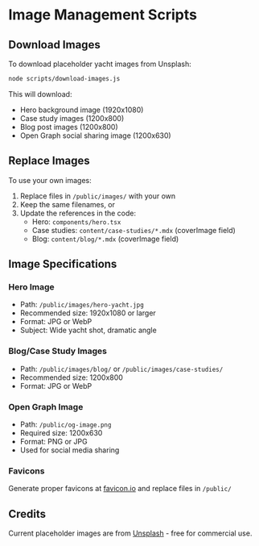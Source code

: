 # Image Management Scripts

## Download Images

To download placeholder yacht images from Unsplash:

```bash
node scripts/download-images.js
```

This will download:
- Hero background image (1920x1080)
- Case study images (1200x800)
- Blog post images (1200x800)
- Open Graph social sharing image (1200x630)

## Replace Images

To use your own images:

1. Replace files in `/public/images/` with your own
2. Keep the same filenames, or
3. Update the references in the code:
   - Hero: `components/hero.tsx`
   - Case studies: `content/case-studies/*.mdx` (coverImage field)
   - Blog: `content/blog/*.mdx` (coverImage field)

## Image Specifications

### Hero Image
- Path: `/public/images/hero-yacht.jpg`
- Recommended size: 1920x1080 or larger
- Format: JPG or WebP
- Subject: Wide yacht shot, dramatic angle

### Blog/Case Study Images
- Path: `/public/images/blog/` or `/public/images/case-studies/`
- Recommended size: 1200x800
- Format: JPG or WebP

### Open Graph Image
- Path: `/public/og-image.png`
- Required size: 1200x630
- Format: PNG or JPG
- Used for social media sharing

### Favicons
Generate proper favicons at [favicon.io](https://favicon.io) and replace files in `/public/`

## Credits

Current placeholder images are from [Unsplash](https://unsplash.com) - free for commercial use.
